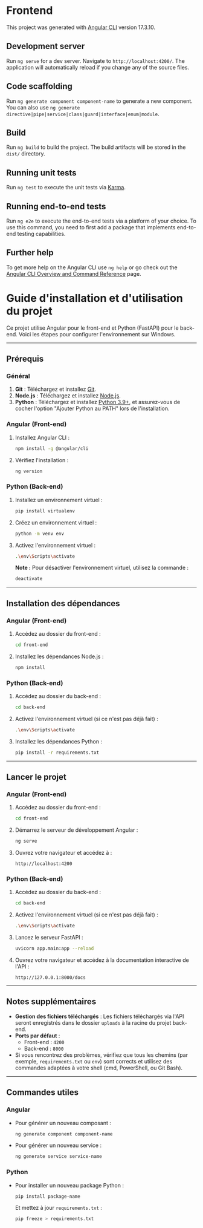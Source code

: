# Frontend

This project was generated with [Angular CLI](https://github.com/angular/angular-cli) version 17.3.10.

## Development server

Run `ng serve` for a dev server. Navigate to `http://localhost:4200/`. The application will automatically reload if you change any of the source files.

## Code scaffolding

Run `ng generate component component-name` to generate a new component. You can also use `ng generate directive|pipe|service|class|guard|interface|enum|module`.

## Build

Run `ng build` to build the project. The build artifacts will be stored in the `dist/` directory.

## Running unit tests

Run `ng test` to execute the unit tests via [Karma](https://karma-runner.github.io).

## Running end-to-end tests

Run `ng e2e` to execute the end-to-end tests via a platform of your choice. To use this command, you need to first add a package that implements end-to-end testing capabilities.

## Further help

To get more help on the Angular CLI use `ng help` or go check out the [Angular CLI Overview and Command Reference](https://angular.io/cli) page.





# Guide d'installation et d'utilisation du projet

Ce projet utilise Angular pour le front-end et Python (FastAPI) pour le back-end. Voici les étapes pour configurer l'environnement sur Windows.

---

## Prérequis

### Général
1. **Git** : Téléchargez et installez [Git](https://git-scm.com/).
2. **Node.js** : Téléchargez et installez [Node.js](https://nodejs.org/).
3. **Python** : Téléchargez et installez [Python 3.9+](https://www.python.org/), et assurez-vous de cocher l'option "Ajouter Python au PATH" lors de l'installation.

### Angular (Front-end)
1. Installez Angular CLI :
   ```bash
   npm install -g @angular/cli
   ```
2. Vérifiez l'installation :
   ```bash
   ng version
   ```

### Python (Back-end)
1. Installez un environnement virtuel :
   ```bash
   pip install virtualenv
   ```
2. Créez un environnement virtuel :
   ```bash
   python -m venv env
   ```
3. Activez l'environnement virtuel :
   ```bash
   .\env\Scripts\activate
   ```
   **Note :** Pour désactiver l'environnement virtuel, utilisez la commande :
   ```bash
   deactivate
   ```

---

## Installation des dépendances

### Angular (Front-end)
1. Accédez au dossier du front-end :
   ```bash
   cd front-end
   ```
2. Installez les dépendances Node.js :
   ```bash
   npm install
   ```

### Python (Back-end)
1. Accédez au dossier du back-end :
   ```bash
   cd back-end
   ```
2. Activez l'environnement virtuel (si ce n'est pas déjà fait) :
   ```bash
   .\env\Scripts\activate
   ```
3. Installez les dépendances Python :
   ```bash
   pip install -r requirements.txt
   ```

---

## Lancer le projet

### Angular (Front-end)
1. Accédez au dossier du front-end :
   ```bash
   cd front-end
   ```
2. Démarrez le serveur de développement Angular :
   ```bash
   ng serve
   ```
3. Ouvrez votre navigateur et accédez à :
   ```
   http://localhost:4200
   ```

### Python (Back-end)
1. Accédez au dossier du back-end :
   ```bash
   cd back-end
   ```
2. Activez l'environnement virtuel (si ce n'est pas déjà fait) :
   ```bash
   .\env\Scripts\activate
   ```
3. Lancez le serveur FastAPI :
   ```bash
   uvicorn app.main:app --reload
   ```
4. Ouvrez votre navigateur et accédez à la documentation interactive de l'API :
   ```
   http://127.0.0.1:8000/docs
   ```

---

## Notes supplémentaires

- **Gestion des fichiers téléchargés** : Les fichiers téléchargés via l'API seront enregistrés dans le dossier `uploads` à la racine du projet back-end.
- **Ports par défaut** :
  - Front-end : `4200`
  - Back-end : `8000`
- Si vous rencontrez des problèmes, vérifiez que tous les chemins (par exemple, `requirements.txt` ou `env`) sont corrects et utilisez des commandes adaptées à votre shell (cmd, PowerShell, ou Git Bash).

---

## Commandes utiles

### Angular
- Pour générer un nouveau composant :
  ```bash
  ng generate component component-name
  ```
- Pour générer un nouveau service :
  ```bash
  ng generate service service-name
  ```

### Python
- Pour installer un nouveau package Python :
  ```bash
  pip install package-name
  ```
  Et mettez à jour `requirements.txt` :
  ```bash
  pip freeze > requirements.txt
  ```


